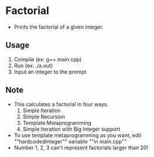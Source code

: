 # Factorial 
- Prints the factorial of a given integer.

## Usage
1. Compile (ex: g++ main.cpp)
2. Run (ex: ./a.out)
3. Input an integer to the prompt

## Note
- This calculates a factorial in four ways.
  1. Simple Iteration
  2. Simple Recursion
  3. Template Metaprogramming
  4. Simple Iteration with Big Integer support
- To use template metaprogramming as you want, edit ""hardcodedInteger"" variable ""in main.cpp""
- Number 1, 2, 3 can't represent factorials larger than 20!
